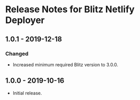 # Release Notes for Blitz Netlify Deployer

## 1.0.1 - 2019-12-18
### Changed
- Increased minimum required Blitz version to 3.0.0.

## 1.0.0 - 2019-10-16
- Initial release.
